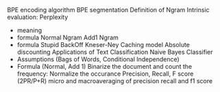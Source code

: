 BPE encoding algorithm
BPE segmentation
Definition of Ngram
Intrinsic evaluation: Perplexity
- meaning
- formula
Normal Ngram
Add1 Ngram
- formula
Stupid BackOff
Kneser-Ney
Caching model
Absolute discounting
Applications of Text Classification
Naive Bayes Classifier
- Assumptions (Bags of Words, Conditional Independence)
- Formula (Normal, Add 1)
Binarize the document and count the frequency: Normalize the occurance
Precision, Recall, F score (2PR/P+R)
micro and macroaveraging of precision recall and f1 score